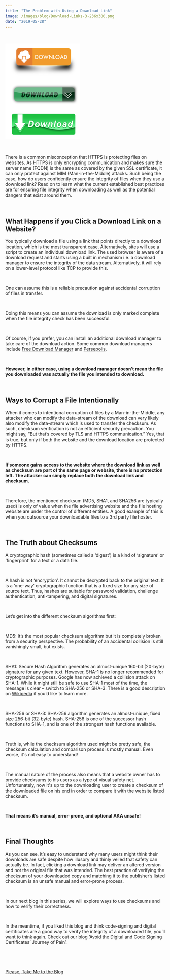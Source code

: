 ```yaml
---
title: "The Problem with Using a Download Link"
image: /images/blog/Download-Links-3-236x300.png
date: "2019-05-28"
---
```


 

![Download Links](/images/blog/Download-Links-3-236x300.png)

 

There is a common misconception that HTTPS is protecting files on websites. As HTTPS is only encrypting communication and makes sure the server name (FQDN) is the same as covered by the given SSL certificate, it can only protect against MIM (Man-in-the-Middle) attacks. Such being the case, how do users confidently ensure the integrity of files when they use a download link? Read on to learn what the current established best practices are for ensuring file integrity when downloading as well as the potential dangers that exist around them.

 

## **What Happens if you Click a Download Link on a Website?**

You typically download a file using a link that points directly to a download location, which is the most transparent case. Alternatively, sites will use a script to create an individual download link. The used browser is aware of a download request and starts using a built in mechanism i.e. a download manager to ensure the integrity of the data stream. Alternatively, it will rely on a lower-level protocol like TCP to provide this.

 

One can assume this is a reliable precaution against accidental corruption of files in transfer.

 

Doing this means you can assume the download is only marked complete when the file integrity check has been successful.

 

Of course, if you prefer, you can install an additional download manager to take care of the download action. Some common download managers include [Free Download Manager](https://www.freedownloadmanager.org/) and [Persepolis](https://persepolisdm.github.io/).

 

**However, in either case, using a download manager doesn’t mean the file you downloaded was actually the file you intended to download.**

 

## **Ways to Corrupt a File Intentionally**

When it comes to intentional corruption of files by a Man-in-the-Middle, any attacker who can modify the data-stream of the download can very likely also modify the data-stream which is used to transfer the checksum. As such, checksum verification is not an efficient security precaution. You might say, “But that’s covered by TLS and HTTPS communication.” Yes, that is true, but only if both the website and the download location are protected by HTTPS.

 

**If someone gains access to the website where the download link as well as checksum are part of the same page or website, there is no protection left. The attacker can simply replace both the download link and checksum.**

 

Therefore, the mentioned checksum (MD5, SHA1, and SHA256 are typically used) is only of value when the file advertising website and the file hosting website are under the control of different entities. A good example of this is when you outsource your downloadable files to a 3rd party file hoster.

 

## **The Truth about Checksums**

A cryptographic hash (sometimes called a ‘digest’) is a kind of ‘signature’ or ‘fingerprint’ for a text or a data file.

 

A hash is not ‘encryption’. It cannot be decrypted back to the original text. It is a ‘one-way’ cryptographic function that is a fixed size for any size of source text. Thus, hashes are suitable for password validation, challenge authentication, anti-tampering, and digital signatures.

 

Let’s get into the different checksum algorithms first:

 

MD5: It’s the most popular checksum algorithm but it is completely broken from a security perspective. The probability of an accidental collision is still vanishingly small, but exists.

 

SHA1: Secure Hash Algorithm generates an almost-unique 160-bit (20-byte) signature for any given text. However, SHA-1 is no longer recommended for cryptographic purposes. Google has now achieved a collision attack on SHA-1. While it might still be safe to use SHA-1 most of the time, the message is clear – switch to SHA-256 or SHA-3. There is a good description on [Wikipedia](http://en.wikipedia.org/wiki/SHA-1) if you’d like to learn more.

 

SHA-256 or SHA-3: SHA-256 algorithm generates an almost-unique, fixed size 256-bit (32-byte) hash. SHA-256 is one of the successor hash functions to SHA-1, and is one of the strongest hash functions available.

 

Truth is, while the checksum algorithm used might be pretty safe, the checksum calculation and comparison process is mostly manual. Even worse, it's not easy to understand!

 

The manual nature of the process also means that a website owner has to provide checksums to his users as a type of visual safety net. Unfortunately, now it's up to the downloading user to create a checksum of the downloaded file on his end in order to compare it with the website listed checksum.

 

**That means it’s manual, error-prone, and optional AKA unsafe!**

 

## **Final Thoughts**

As you can see, it’s easy to understand why many users might think their downloads are safe despite how illusory and thinly veiled that safety can actually be. In fact, clicking a download link may deliver an altered version and not the original file that was intended. The best practice of verifying the checksum of your downloaded copy and matching it to the publisher’s listed checksum is an unsafe manual and error-prone process.

 

In our next blog in this series, we will explore ways to use checksums and how to verify their correctness.

 

In the meantime, if you liked this blog and think code-signing and digital certificates are a good way to verify the integrity of a downloaded file, you’ll want to think again. Check out our blog ‘Avoid the Digital and Code Signing Certificates’ Journey of Pain’.

 

 

[Please, Take Me to the Blog](https://www.codenotary.io/avoid-the-digital-and-code-signing-certificates-journey-of-pain/)
